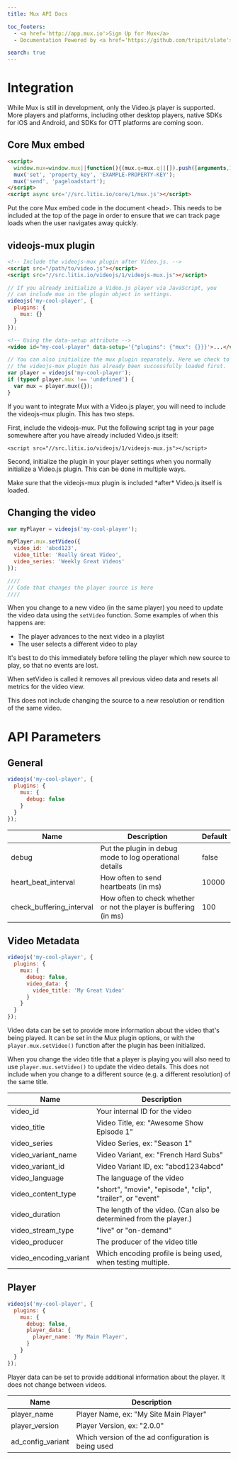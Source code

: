 ```yaml
---
title: Mux API Docs

toc_footers:
  - <a href='http://app.mux.io'>Sign Up for Mux</a>
  - Documentation Powered by <a href='https://github.com/tripit/slate'>Slate</a>

search: true
---
```


# Integration

While Mux is still in development, only the Video.js player is supported. More players and platforms, including other desktop players, native SDKs for iOS and Android, and SDKs for OTT platforms are coming soon.

## Core Mux embed

```html
<script>
  window.mux=window.mux||function(){(mux.q=mux.q||[]).push([arguments,1*new Date()]);};
  mux('set', 'property_key', 'EXAMPLE-PROPERTY-KEY');
  mux('send', 'pageloadstart');
</script>
<script async src='//src.litix.io/core/1/mux.js'></script>
```

Put the core Mux embed code in the document &lt;head&gt;. This needs to be included at the top of the page in order to ensure that we can track page loads when the user navigates away quickly.

## videojs-mux plugin

```html
<!-- Include the videojs-mux plugin after Video.js. -->
<script src="/path/to/video.js"></script>
<script src="//src.litix.io/videojs/1/videojs-mux.js"></script>
```

```javascript
// If you already initialize a Video.js player via JavaScript, you
// can include mux in the plugin object in settings.
videojs('my-cool-player', {
  plugins: {
    mux: {}
  }
});
```

```html
<!-- Using the data-setup attribute -->
<video id="my-cool-player" data-setup='{"plugins": {"mux": {}}}'>...</video>
```

```javascript
// You can also initialize the mux plugin separately. Here we check to make sure
// the videojs-mux plugin has already been successfully loaded first.
var player = videojs('my-cool-player');
if (typeof player.mux !== 'undefined') {
  var mux = player.mux({});
}
```

If you want to integrate Mux with a Video.js player, you will need to include the videojs-mux plugin. This has two steps.

First, include the videojs-mux. Put the following script tag in your page somewhere after you have already included Video.js itself:

`<script src="//src.litix.io/videojs/1/videojs-mux.js"></script>`

Second, initialize the plugin in your player settings when you normally initialize a Video.js plugin. This can be done in multiple ways.

<aside class="notice">Make sure that the videojs-mux plugin is included *after* Video.js itself is loaded.</aside>


## Changing the video

```javascript
var myPlayer = videojs('my-cool-player');

myPlayer.mux.setVideo({
  video_id: 'abcd123',
  video_title: 'Really Great Video',
  video_series: 'Weekly Great Videos'
});

////
// Code that changes the player source is here
////
```

When you change to a new video (in the same player) you need to update the video data using the `setVideo` function. Some examples of when this happens are:

* The player advances to the next video in a playlist
* The user selects a different video to play

It's best to do this immediately before telling the player which new source to play, so that no events are lost.

When setVideo is called it removes all previous video data and resets all metrics for the video view.

<aside class="notice">This does not include changing the source to a new resolution or rendition of the same video.</aside>

# API Parameters

## General

```javascript
videojs('my-cool-player', {
  plugins: {
    mux: {
      debug: false
    }
  }
});
```

Name	| Description	| Default
----------- | ----------- | --------
debug	| Put the plugin in debug mode to log operational details	| false
heart_beat_interval	| How often to send heartbeats (in ms) | 10000
check_buffering_interval | How often to check whether or not the player is buffering (in ms) | 100

## Video Metadata

```javascript
videojs('my-cool-player', {
  plugins: {
    mux: {
      debug: false,
      video_data: {
        video_title: 'My Great Video'
      }
    }
  }
});
```

Video data can be set to provide more information about the video that's being played. It can be set in the Mux plugin options, or with the `player.mux.setVideo()` function after the plugin has been initialized.

When you change the video title that a player is playing you will also need to use `player.mux.setVideo()` to update the video details. This does not include when you change to a different source (e.g. a different resolution) of the same title.

Name | Description
---- | -----------
video_id | Your internal ID for the video
video_title | Video Title, ex: "Awesome Show Episode 1"
video_series | Video Series, ex: "Season 1"
video_variant_name | Video Variant, ex: "French Hard Subs"
video_variant_id | Video Variant ID, ex: "abcd1234abcd"
video_language | The language of the video
video_content_type | "short", "movie", "episode", "clip", "trailer", or "event"
video_duration | The length of the video. (Can also be determined from the player.)
video_stream_type | "live" or "on-demand"
video_producer | The producer of the video title
video_encoding_variant | Which encoding profile is being used, when testing multiple.

## Player

```javascript
videojs('my-cool-player', {
  plugins: {
    mux: {
      debug: false,
      player_data: {
        player_name: 'My Main Player',
      }
    }
  }
});
```

Player data can be set to provide additional information about the player. It does not change between videos.

Name	| Description
----- | -----------
player_name | Player Name, ex: "My Site Main Player"
player_version | Player Version, ex: "2.0.0"
ad_config_variant | Which version of the ad configuration is being used
